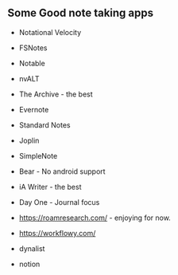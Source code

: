 ## Some Good note taking apps
- Notational Velocity
- FSNotes
- Notable
- nvALT
- The Archive - the best

- Evernote
- Standard Notes
- Joplin
- SimpleNote

- Bear - No android support
- iA Writer - the best
- Day One - Journal focus

- https://roamresearch.com/ - enjoying for now.
- https://workflowy.com/
- dynalist
- notion

